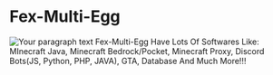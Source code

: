 # Fex-Multi-Egg

![Your paragraph text](https://user-images.githubusercontent.com/97426704/197501524-98ec4ced-9e10-47b4-a3b9-bfed01f9ad1b.jpg)
Fex-Multi-Egg Have Lots Of Softwares Like: MInecraft Java, Minecraft Bedrock/Pocket, Minecraft Proxy, Discord Bots(JS, Python, PHP, JAVA), GTA, Database And Much More!!!

